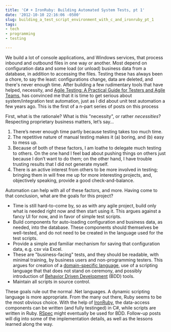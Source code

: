 ```yaml
---
title: 'C# + IronRuby: Building Automated System Tests, pt 1'
date: '2012-10-10 22:16:06 -0500'
slug: building_a_test_script_environment_with_c_and_ironruby_pt_1
tags:
- tech
- programming
- testing

---
```


We build a lot of console applications, and Windows services, that process
inbound and outbound files in one way or another. Most depend on configuration
data and some load (or unload) business data from a database, in addition to
accessing the files. Testing these has always been a chore, to say the least:
configurations change, data are deleted, and there's never enough time. After
building a few rudimentary tools that have helped, necessity, and [Agile Testing: A
Practical Guide for Testers and Agile Teams](http://www.goodreads.com/book/show/5341009-agile-testing), has convinced me that it is
time to get serious about system/integration test automation, just as I did
about unit test automation a few years ago. This is the first of a n-part series
of posts on this process

<!-- truncate -->

First, what is the rationale? What is this "necessity", or rather _necessities_?
Respecting proprietary business matters, let&rsquo;s say&hellip;

1. There&rsquo;s never enough time partly because testing takes too much time.
1. The repetitive nature of manual testing makes it (a) boring, and (b) easy to mess up.
1. Because of both of these factors, I am loathe to delegate much testing to others. On the one hand I feel bad about pushing things on others just because I don&rsquo;t want to do them; on the other hand, I have trouble trusting results that I did not generate myself.
1. There is an active interest from others to be more involved in testing; bringing them in will free me up for more interesting projects, and, objectively speaking, provide a good check-and-balance.

Automation can help with all of these factors, and more. Having come to that
conclusion, what are the goals for this project?

* Time is still hard-to-come by, so as with any agile project, build only what is needed right now and then start using it. This argues against a fancy UI for now, and in favor of simple test scripts.
* Build components for auto-loading configuration and business data, as needed, into the database. These components should themselves be well-tested, and do not need to be created in the language used for the test scripts.
* Provide a simple and familiar mechanism for saving that configuration data, e.g. csv via Excel.
* These are "business-facing" tests, and they should be readable, with minimal training, by business users and non-programming testers. This argues for creation of a [domain-specific language](http://en.wikipedia.org/wiki/Domain-specific_language), use of a scripting language that that does not stand on ceremony, and possibly introduction of [Behavior Driven Development](http://behaviour-driven.org/) (BDD) tools.
* Maintain all scripts in source control.

These goals rule out the normal .Net languages. A dynamic scripting language is
more appropriate. From the many out there, Ruby seems to be the most obvious
choice. With the help of [IronRuby](www.ironruby.net/), the
data-access components can be written (and fully testinged) in C#, while
scripts are written in Ruby. [RSpec](http://rspec.info/) might
eventually be used for BDD. Follow-up posts will dig into some of the
implementation details, as well as the lessons learned along the way.
